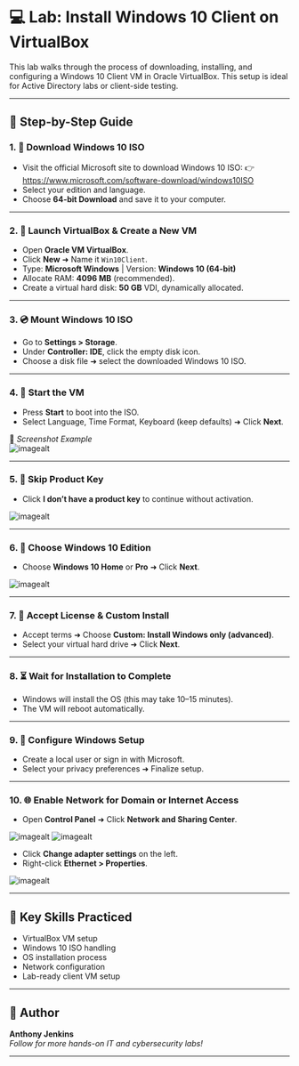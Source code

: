 # 💻 Lab: Install Windows 10 Client on VirtualBox

This lab walks through the process of downloading, installing, and configuring a Windows 10 Client VM in Oracle VirtualBox. This setup is ideal for Active Directory labs or client-side testing.

---

## 🧩 Step-by-Step Guide

### 1. 🧲 Download Windows 10 ISO
- Visit the official Microsoft site to download Windows 10 ISO:
  👉 https://www.microsoft.com/software-download/windows10ISO
- Select your edition and language.
- Choose **64-bit Download** and save it to your computer.

---

### 2. 🧰 Launch VirtualBox & Create a New VM
- Open **Oracle VM VirtualBox**.
- Click **New** ➜ Name it `Win10Client`.
- Type: **Microsoft Windows** | Version: **Windows 10 (64-bit)**
- Allocate RAM: **4096 MB** (recommended).
- Create a virtual hard disk: **50 GB** VDI, dynamically allocated.


---

### 3. 💿 Mount Windows 10 ISO
- Go to **Settings > Storage**.
- Under **Controller: IDE**, click the empty disk icon.
- Choose a disk file ➜ select the downloaded Windows 10 ISO.


---

### 4. 🚀 Start the VM
- Press **Start** to boot into the ISO.
- Select Language, Time Format, Keyboard (keep defaults) ➜ Click **Next**.

📸 *Screenshot Example*  
![imagealt](https://github.com/techtracker619/win10/blob/ea197cdb5e25ea822b7b01f795ba175d29e5a615/screenshots/VirtualBox_Win10_30_06_2025_00_14_11.png)

---

### 5. 🔑 Skip Product Key
- Click **I don’t have a product key** to continue without activation.

![imagealt](https://github.com/techtracker619/win10/blob/ea197cdb5e25ea822b7b01f795ba175d29e5a615/screenshots/VirtualBox_Win10_30_06_2025_00_16_35.png)

---

### 6. 🧩 Choose Windows 10 Edition
- Choose **Windows 10 Home** or **Pro** ➜ Click **Next**.

![imagealt](https://github.com/techtracker619/win10/blob/ea197cdb5e25ea822b7b01f795ba175d29e5a615/screenshots/VirtualBox_Win10_30_06_2025_00_16_46.png)

---

### 7. 📜 Accept License & Custom Install
- Accept terms ➜ Choose **Custom: Install Windows only (advanced)**.
- Select your virtual hard drive ➜ Click **Next**.


---

### 8. ⏳ Wait for Installation to Complete
- Windows will install the OS (this may take 10–15 minutes).
- The VM will reboot automatically.

---

### 9. 👤 Configure Windows Setup
- Create a local user or sign in with Microsoft.
- Select your privacy preferences ➜ Finalize setup.

---

### 10. 🌐 Enable Network for Domain or Internet Access
- Open **Control Panel** ➜ Click **Network and Sharing Center**.

![imagealt](https://github.com/techtracker619/win10/blob/ea197cdb5e25ea822b7b01f795ba175d29e5a615/screenshots/VirtualBox_Win10_30_06_2025_01_32_25.png)
![imagealt](https://github.com/techtracker619/win10/blob/ea197cdb5e25ea822b7b01f795ba175d29e5a615/screenshots/VirtualBox_Win10_30_06_2025_01_33_24.png)

- Click **Change adapter settings** on the left.
- Right-click **Ethernet > Properties**.

![imagealt](https://github.com/techtracker619/win10/blob/ea197cdb5e25ea822b7b01f795ba175d29e5a615/screenshots/VirtualBox_Win10_30_06_2025_01_34_49.png)

---

## 🧠 Key Skills Practiced
- VirtualBox VM setup
- Windows 10 ISO handling
- OS installation process
- Network configuration
- Lab-ready client VM setup

---

## 🤝 Author  
**Anthony Jenkins**  
*Follow for more hands-on IT and cybersecurity labs!*

---
